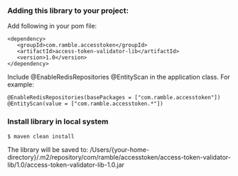 ### Adding this library to your project:

Add following in your pom file:
```
<dependency>
   <groupId>com.ramble.accesstoken</groupId>
   <artifactId>access-token-validator-lib</artifactId>
   <version>1.0</version>
</dependency>
```

Include @EnableRedisRepositories @EntityScan in the application class.
For example:
```
@EnableRedisRepositories(basePackages = ["com.ramble.accesstoken"])
@EntityScan(value = ["com.ramble.accesstoken.*"])
```

### Install library in local system
```
$ maven clean install
```
The library will be saved to:
/Users/{your-home-directory}/.m2/repository/com/ramble/accesstoken/access-token-validator-lib/1.0/access-token-validator-lib-1.0.jar
